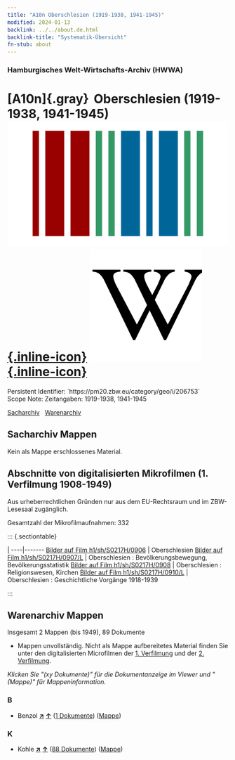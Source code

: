 ```yaml
---
title: "A10n Oberschlesien (1919-1938, 1941-1945)"
modified: 2024-01-13
backlink: ../../about.de.html
backlink-title: "Systematik-Übersicht"
fn-stub: about
---
```


### Hamburgisches Welt-Wirtschafts-Archiv (HWWA)

# [A10n]{.gray}&#8201; Oberschlesien (1919-1938, 1941-1945) &#160; [![Wikidata](/images/Wikidata-logo.svg "Wikidata"){.inline-icon}](http://www.wikidata.org/entity/Q81011) [![Wikipedia](/images/Wikipedia-W.svg "Wikipedia"){.inline-icon}](https://de.wikipedia.org/wiki/Oberschlesien)

<div class="hint">Persistent Identifier: `https://pm20.zbw.eu/category/geo/i/206753`</div>

<div class="hint">
Scope Note: Zeitangaben: 1919-1938, 1941-1945
</div>


[Sacharchiv](#sacharchiv-mappen) &#160; [Warenarchiv](#warenarchiv-mappen)





## Sacharchiv Mappen








Kein als Mappe erschlossenes Material.



<a id="filmsections" />

## Abschnitte von digitalisierten Mikrofilmen (1. Verfilmung 1908-1949)

<p>Aus urheberrechtlichen Gründen nur aus dem EU-Rechtsraum und im ZBW-Lesesaal zugänglich.</p>


<p>Gesamtzahl der Mikrofilmaufnahmen: 332</p>





::: {.sectiontable}

 | 
----|-------
<a class="btn" href="https://pm20.zbw.eu/film/h1/sh/S0217H/0906" rel="nofollow">Bilder auf Film h1/sh/S0217H/0906</a> | Oberschlesien
<a class="btn" href="https://pm20.zbw.eu/film/h1/sh/S0217H/0907/L" rel="nofollow">Bilder auf Film h1/sh/S0217H/0907/L</a> | Oberschlesien : Bevölkerungsbewegung, Bevölkerungsstatistik
<a class="btn" href="https://pm20.zbw.eu/film/h1/sh/S0217H/0908" rel="nofollow">Bilder auf Film h1/sh/S0217H/0908</a> | Oberschlesien : Religionswesen, Kirchen
<a class="btn" href="https://pm20.zbw.eu/film/h1/sh/S0217H/0910/L" rel="nofollow">Bilder auf Film h1/sh/S0217H/0910/L</a> | Oberschlesien : Geschichtliche Vorgänge 1918-1939


:::














## Warenarchiv Mappen










Insgesamt 2 Mappen (bis 1949), 89 Dokumente
- Mappen unvollständig.  Nicht als Mappe aufbereitetes Material finden Sie
unter den digitalisierten Microfilmen der [1. Verfilmung](/film/h1_wa.de.html)
und der [2. Verfilmung](/film/h2_wa.de.html).

_Klicken Sie "(xy Dokumente)" für die Dokumentanzeige im Viewer und "(Mappe)" für Mappeninformation._




### B

- Benzol [**&nearr;**](../../../ware/i/142110/about.de.html "Benzol (XXX in der ganzen Welt)") [**&uarr;**](../../../ware/about.de.html#PID13-Ko04 "Warensystematik") (<a href="https://pm20.zbw.eu/iiifview/folder/wa/142110,206753" title="über: Benzol : Oberschlesien (1919-1938, 1941-1945)" target="_blank">1 Dokumente</a>) ([Mappe](../../../../folder/wa/1421xx/142110/2067xx/206753/about.de.html))

### K

- Kohle [**&nearr;**](../../../ware/i/143120/about.de.html "Kohle (XXX in der ganzen Welt)") [**&uarr;**](../../../ware/about.de.html#PRB02.01 "Warensystematik") (<a href="https://pm20.zbw.eu/iiifview/folder/wa/143120,206753" title="über: Kohle : Oberschlesien (1919-1938, 1941-1945)" target="_blank">88 Dokumente</a>) ([Mappe](../../../../folder/wa/1431xx/143120/2067xx/206753/about.de.html))




